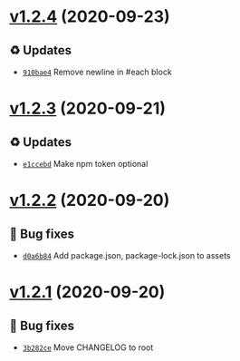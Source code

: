 # [v1.2.4](https://github.com/koj-co/prettierrc/compare/v1.2.3...v1.2.4) (2020-09-23)

## ♻️ Updates

- [`910bae4`](https://github.com/koj-co/prettierrc/commit/910bae4)  Remove newline in #each block

# [v1.2.3](https://github.com/koj-co/prettierrc/compare/v1.2.2...v1.2.3) (2020-09-21)

## ♻️ Updates
- [`e1ccebd`](https://github.com/koj-co/prettierrc/commit/e1ccebd)  Make npm token optional

# [v1.2.2](https://github.com/koj-co/prettierrc/compare/v1.2.1...v1.2.2) (2020-09-20)

## 🐛 Bug fixes
- [`d0a6b84`](https://github.com/koj-co/prettierrc/commit/d0a6b84)  Add package.json, package-lock.json to assets

# [v1.2.1](https://github.com/koj-co/prettierrc/compare/v1.2.0...v1.2.1) (2020-09-20)

## 🐛 Bug fixes
- [`3b282ce`](https://github.com/koj-co/prettierrc/commit/3b282ce)  Move CHANGELOG to root
